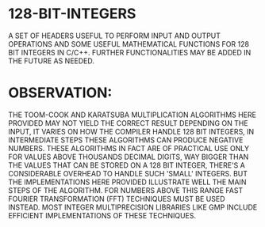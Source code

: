 # 128-BIT-INTEGERS
A SET OF HEADERS USEFUL TO PERFORM INPUT AND OUTPUT OPERATIONS AND SOME USEFUL MATHEMATICAL FUNCTIONS FOR 128 BIT INTEGERS IN C/C++. FURTHER FUNCTIONALITIES MAY BE ADDED IN THE FUTURE AS NEEDED.


# OBSERVATION:

THE TOOM-COOK AND KARATSUBA MULTIPLICATION ALGORITHMS HERE PROVIDED MAY NOT YIELD THE CORRECT RESULT DEPENDING ON THE INPUT, IT VARIES ON HOW THE COMPILER HANDLE 128 BIT INTEGERS, IN INTERMEDIATE STEPS THESE ALGORITHMS CAN PRODUCE NEGATIVE NUMBERS. THESE ALGORITHMS IN FACT ARE OF PRACTICAL USE ONLY FOR VALUES ABOVE THOUSANDS DECIMAL DIGITS, WAY BIGGER THAN THE VALUES THAT CAN BE STORED ON A 128 BIT INTEGER, THERE'S A CONSIDERABLE OVERHEAD TO HANDLE SUCH 'SMALL' INTEGERS. BUT THE IMPLEMENTATIONS HERE PROVIDED ILLUSTRATE WELL THE MAIN STEPS OF THE ALGORITHM. FOR NUMBERS ABOVE THIS RANGE FAST FOURIER TRANSFORMATION (FFT) TECHNIQUES MUST BE USED INSTEAD. MOST INTEGER MULTIPRECISION LIBRARIES LIKE GMP INCLUDE EFFICIENT IMPLEMENTATIONS OF THESE TECHNIQUES.
